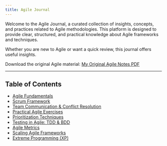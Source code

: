 ```yaml
---
title: Agile Journal
---
```


Welcome to the Agile Journal, a curated collection of insights, concepts, and practices related to Agile methodologies. This platform is designed to provide clear, structured, and practical knowledge about Agile frameworks and techniques.

Whether you are new to Agile or want a quick review, this journal offers useful insights.

Download the original Agile material: [My Original Agile Notes PDF](MyAgileAndPMClassNotes_compressed.pdf)

---

## Table of Contents

- [Agile Fundamentals](agile-fundamentals.md)
- [Scrum Framework](scrum-framework.md)
- [Team Communication & Conflict Resolution](conflict-resolution.md)
- [Practical Agile Exercises](practical-exercises.md)
- [Prioritization Techniques](prioritization-techniques.md)
- [Testing in Agile: TDD & BDD](agile-testing.md)
- [Agile Metrics](agile-metrics.md)
- [Scaling Agile Frameworks](scaling-agile.md)
- [Extreme Programming (XP)](extreme-programming.md)
